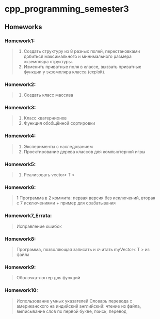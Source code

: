 # cpp_programming_semester3

## Homeworks

 ### Homework1:
 >1. Создать структуру из 8 разных полей, перестановками добиться максимального и минимального размера экземпляра структуры.
 >2. Изменить приватные поля в классе, вызвать приватные функции у экземпляра класса (exploit).

 ### Homework2:
 >1. Создать класс массива

 ### Homework3:
 >1. Класс кватернионов
 >2. Функция обобщённой сортировки
 
 ### Homework4:
 >1. Эксперименты с наследованием
 >2. Проектирование дерева классов для компьютерной игры

 ### Homework5:
 >1. Реализовать vector< T >

 ### Homework6:
 >1 Программа в 2 коммита: первая версия без исключений, вторая с 7 исключениями + пример для срабатывания

 ### Homework7_Errata:
 > Исправление ошибок

 ### Homework8:
 > Программа, позволяющая записать и считать myVector< T > из файла

 ### Homework9:
 > Оболочка-логгер для функций
 
 ### Homework10:
 > Использование умных указателей
 > Словарь перевода с американского на индийский английский: чтение из файла, выписывание слов по первой букве, поиск, перевод

